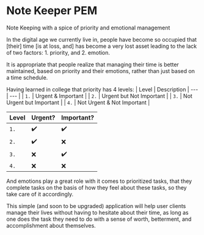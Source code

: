 # Note Keeper PEM
Note Keeping with a spice of priority and emotional management

In the digital age we currently live in, people have become so occupied that [their] time [is at loss, and] has become a very lost asset leading to the lack of two factors: 1. priority, and 2. emotion.

It is appropriate that people realize that managing their time is better maintained, based on priority and their emotions, rather than just based on a time schedule.

Having learned in college that priority has 4 levels:
| Level | Description
| --- | --- |
| `1.` | Urgent & Important |
| `2.` | Urgent but Not Important |
| `3.` | Not Urgent but Important |
| `4.` | Not Urgent & Not Important |


| Level | Urgent? | Important? |
| --- | --- | --- |
| `1.` | ✔️ | ✔️ |
| `2.` | ✔️ |  ❌ |
| `3.` | ❌ | ✔️ |
| `4.` | ❌ | ❌ |

And emotions play a great role with it comes to prioritized tasks, that they complete tasks on the basis of how they feel about these tasks, so they take care of it accordingly. 


This simple (and soon to be upgraded) application will help user clients manage their lives without having to hesitate about their time, as long as one does the task they need to do with a sense of worth, betterment, and accomplishment about themselves.
